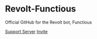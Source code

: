 # Revolt-Functious
Official GitHub for the Revolt bot, Functious

[Support Server](https://rvlt.gg/yMzdJPPh)
[Invite](https://app.revolt.chat/bot/01GSK9YZAM47EP85GQ4NGZCPEK)
